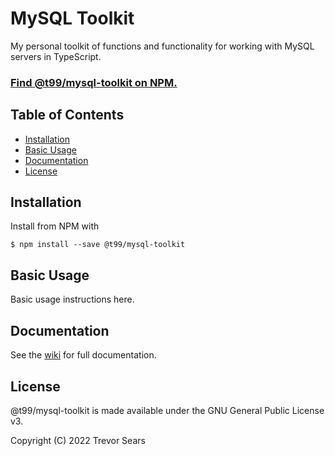 # MySQL Toolkit

My personal toolkit of functions and functionality for working with MySQL servers in TypeScript.

### [Find @t99/mysql-toolkit on NPM.](https://www.npmjs.com/package/@t99/mysql-toolkit)

## Table of Contents

 - [Installation](#installation)
 - [Basic Usage](#basic-usage)
 - [Documentation](#documentation)
 - [License](#license)

## Installation

Install from NPM with

```
$ npm install --save @t99/mysql-toolkit
```

## Basic Usage

Basic usage instructions here.

## Documentation

See the [wiki](https://github.com/T99/mysql-toolkit-js/wiki) for full documentation.

## License

@t99/mysql-toolkit is made available under the GNU General Public License v3.

Copyright (C) 2022 Trevor Sears
